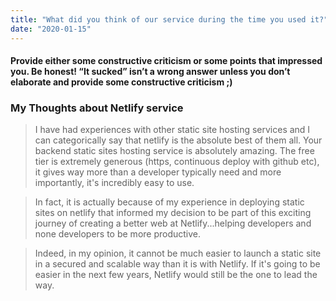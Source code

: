 ```yaml
---
title: "What did you think of our service during the time you used it?"
date: "2020-01-15"
---
```


#### Provide either some constructive criticism or some points that impressed you. Be honest! “It sucked” isn’t a wrong answer unless you don’t elaborate and provide some constructive criticism ;)

### My Thoughts about Netlify service

> I have had experiences with other static site hosting services and I can categorically say that netlify is the absolute best of them all.
> Your backend static sites hosting service is absolutely amazing. The free tier is extremely generous (https, continuous deploy with github etc), it gives way more than a developer typically need and more importantly, it's incredibly easy to use.

> In fact, it is actually because of my experience in deploying static sites on netlify that informed my decision to be part of this exciting journey of creating a better web at Netlify...helping developers and none developers to be more productive.

> Indeed, in my opinion, it cannot be much easier to launch a static site in a secured and scalable way than it is with Netlify. If it's going to be easier in the next few years, Netlify would still be the one to lead the way.
